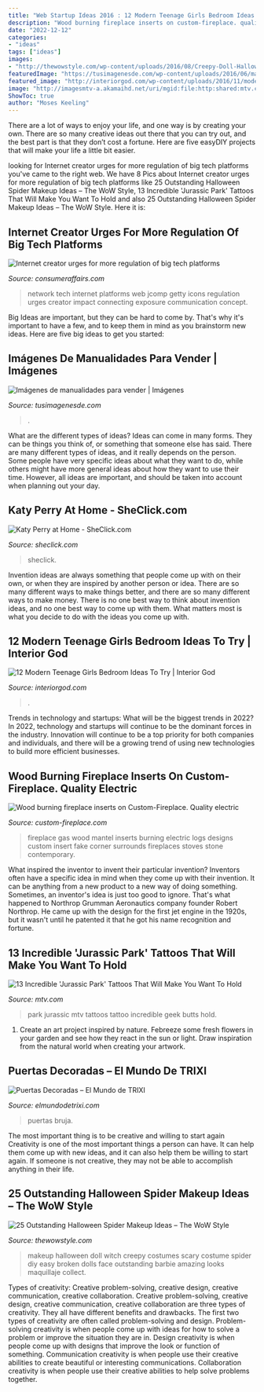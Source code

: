 ```yaml
---
title: "Web Startup Ideas 2016 : 12 Modern Teenage Girls Bedroom Ideas To Try"
description: "Wood burning fireplace inserts on custom-fireplace. quality electric"
date: "2022-12-12"
categories:
- "ideas"
tags: ["ideas"]
images:
- "http://thewowstyle.com/wp-content/uploads/2016/08/Creepy-Doll-Halloween-Makeup.jpg"
featuredImage: "https://tusimagenesde.com/wp-content/uploads/2016/06/manualidades-para-vender-1.jpg"
featured_image: "http://interiorgod.com/wp-content/uploads/2016/11/modern-beach-bedroom-for-girls.jpg"
image: "http://imagesmtv-a.akamaihd.net/uri/mgid:file:http:shared:mtv.com/news/wp-content/uploads/2015/06/ospmulzqlns8ecglkr2sk29mo1_500-1433282712.jpg?quality=0.85&amp;format=jpg&amp;width=480"
ShowToc: true
author: "Moses Keeling"
---
```



There are a lot of ways to enjoy your life, and one way is by creating your own. There are so many creative ideas out there that you can try out, and the best part is that they don’t cost a fortune. Here are five easyDIY projects that will make your life a little bit easier.

	

		
looking for Internet creator urges for more regulation of big tech platforms you've came to the right web. We have 8 Pics about Internet creator urges for more regulation of big tech platforms like 25 Outstanding Halloween Spider Makeup Ideas – The WoW Style, 13 Incredible &#039;Jurassic Park&#039; Tattoos That Will Make You Want To Hold and also 25 Outstanding Halloween Spider Makeup Ideas – The WoW Style. Here it is:
		
    
## Internet Creator Urges For More Regulation Of Big Tech Platforms

<img loading=lazy src="https://media.consumeraffairs.com/files/news/People_icons_network_Jcomp_Getty_Images.jpg" onerror="this.onerror=null;this.src='https://tse1.mm.bing.net/th?id=OIP.a1D414AtOHIZylcIdtfIzAHaE8&amp;pid=15.1';" alt="Internet creator urges for more regulation of big tech platforms">

_Source: consumeraffairs.com_

>network tech internet platforms web jcomp getty icons regulation urges creator impact connecting exposure communication concept. 

	

Big Ideas are important, but they can be hard to come by. That's why it's important to have a few, and to keep them in mind as you brainstorm new ideas. Here are five big ideas to get you started: 

    
## Imágenes De Manualidades Para Vender | Imágenes

<img loading=lazy src="https://tusimagenesde.com/wp-content/uploads/2016/06/manualidades-para-vender-1.jpg" onerror="this.onerror=null;this.src='https://tse4.mm.bing.net/th?id=OIP.8MlzDJAYk106ubCeC8WRzgHaFE&amp;pid=15.1';" alt="Imágenes de manualidades para vender | Imágenes">

_Source: tusimagenesde.com_

>. 

	

What are the different types of ideas?
Ideas can come in many forms. They can be things you think of, or something that someone else has said. There are many different types of ideas, and it really depends on the person. Some people have very specific ideas about what they want to do, while others might have more general ideas about how they want to use their time. However, all ideas are important, and should be taken into account when planning out your day.

    
## Katy Perry At Home - SheClick.com

<img loading=lazy src="https://www.sheclick.com/wp-content/uploads/2011/04/Katy-Perry-at-Home.jpg" onerror="this.onerror=null;this.src='https://tse1.mm.bing.net/th?id=OIP.yJvAaR7pwOZN9ckNXnjJfgHaKt&amp;pid=15.1';" alt="Katy Perry at Home - SheClick.com">

_Source: sheclick.com_

>sheclick. 

	

Invention ideas are always something that people come up with on their own, or when they are inspired by another person or idea. There are so many different ways to make things better, and there are so many different ways to make money. There is no one best way to think about invention ideas, and no one best way to come up with them. What matters most is what you decide to do with the ideas you come up with.

    
## 12 Modern Teenage Girls Bedroom Ideas To Try | Interior God

<img loading=lazy src="http://interiorgod.com/wp-content/uploads/2016/11/modern-beach-bedroom-for-girls.jpg" onerror="this.onerror=null;this.src='https://tse3.mm.bing.net/th?id=OIP.UcTQ3Z1FZKPUIwA_txQnwwHaLP&amp;pid=15.1';" alt="12 Modern Teenage Girls Bedroom Ideas To Try | Interior God">

_Source: interiorgod.com_

>. 

	

Trends in technology and startups: What will be the biggest trends in 2022?
In 2022, technology and startups will continue to be the dominant forces in the industry. Innovation will continue to be a top priority for both companies and individuals, and there will be a growing trend of using new technologies to build more efficient businesses.

    
## Wood Burning Fireplace Inserts On Custom-Fireplace. Quality Electric

<img loading=lazy src="https://custom-fireplace.com/fireplace/22.jpg" onerror="this.onerror=null;this.src='https://tse3.mm.bing.net/th?id=OIP.XKcGacXubNatVvM_JOHJnQHaEo&amp;pid=15.1';" alt="Wood burning fireplace inserts on Custom-Fireplace. Quality electric">

_Source: custom-fireplace.com_

>fireplace gas wood mantel inserts burning electric logs designs custom insert fake corner surrounds fireplaces stoves stone contemporary. 

	

What inspired the inventor to invent their particular invention?
Inventors often have a specific idea in mind when they come up with their invention. It can be anything from a new product to a new way of doing something. Sometimes, an inventor's idea is just too good to ignore. That's what happened to Northrop Grumman Aeronautics company founder Robert Northrop. He came up with the design for the first jet engine in the 1920s, but it wasn't until he patented it that he got his name recognition and fortune.

    
## 13 Incredible &#039;Jurassic Park&#039; Tattoos That Will Make You Want To Hold

<img loading=lazy src="http://imagesmtv-a.akamaihd.net/uri/mgid:file:http:shared:mtv.com/news/wp-content/uploads/2015/06/ospmulzqlns8ecglkr2sk29mo1_500-1433282712.jpg?quality=0.85&amp;format=jpg&amp;width=480" onerror="this.onerror=null;this.src='https://tse4.mm.bing.net/th?id=OIP._yfFfVvLcA1OJ8OP4brvRwHaLH&amp;pid=15.1';" alt="13 Incredible &#039;Jurassic Park&#039; Tattoos That Will Make You Want To Hold">

_Source: mtv.com_

>park jurassic mtv tattoos tattoo incredible geek butts hold. 

	

1. Create an art project inspired by nature. Febreeze some fresh flowers in your garden and see how they react in the sun or light. Draw inspiration from the natural world when creating your artwork.

    
## Puertas Decoradas – El Mundo De TRIXI

<img loading=lazy src="http://elmundodetrixi.com/wp-content/uploads/2015/05/puerta-halloween-bruja.jpg" onerror="this.onerror=null;this.src='https://tse4.mm.bing.net/th?id=OIP.sU4_tMgUSD-PETso92GsrwHaKS&amp;pid=15.1';" alt="Puertas Decoradas – El Mundo de TRIXI">

_Source: elmundodetrixi.com_

>puertas bruja. 

	

The most important thing is to be creative and willing to start again
Creativity is one of the most important things a person can have. It can help them come up with new ideas, and it can also help them be willing to start again. If someone is not creative, they may not be able to accomplish anything in their life.

    
## 25 Outstanding Halloween Spider Makeup Ideas – The WoW Style

<img loading=lazy src="http://thewowstyle.com/wp-content/uploads/2016/08/Creepy-Doll-Halloween-Makeup.jpg" onerror="this.onerror=null;this.src='https://tse3.mm.bing.net/th?id=OIP.Wzv3O0IM_J5Og-UraotVSAHaLZ&amp;pid=15.1';" alt="25 Outstanding Halloween Spider Makeup Ideas – The WoW Style">

_Source: thewowstyle.com_

>makeup halloween doll witch creepy costumes scary costume spider diy easy broken dolls face outstanding barbie amazing looks maquillaje collect. 

	

Types of creativity: Creative problem-solving, creative design, creative communication, creative collaboration.
Creative problem-solving, creative design, creative communication, creative collaboration are three types of creativity. They all have different benefits and drawbacks. The first two types of creativity are often called problem-solving and design. Problem-solving creativity is when people come up with ideas for how to solve a problem or improve the situation they are in. Design creativity is when people come up with designs that improve the look or function of something. Communication creativity is when people use their creative abilities to create beautiful or interesting communications. Collaboration creativity is when people use their creative abilities to help solve problems together.

